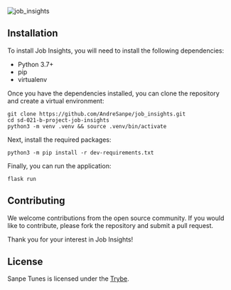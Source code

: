 ![job_insights](https://user-images.githubusercontent.com/59103410/216674922-2f7b4dcf-6873-4856-8768-e70dcecd8342.png)

## Installation

To install Job Insights, you will need to install the following dependencies:

* Python 3.7+
* pip
* virtualenv

Once you have the dependencies installed, you can clone the repository and create a virtual environment:

```
git clone https://github.com/AndreSanpe/job_insights.git
cd sd-021-b-project-job-insights
python3 -m venv .venv && source .venv/bin/activate

```

Next, install the required packages:

```
python3 -m pip install -r dev-requirements.txt
```

Finally, you can run the application:

```
flask run
```

## Contributing

We welcome contributions from the open source community. If you would like to contribute, please fork the repository and submit a pull request.

Thank you for your interest in Job Insights!


## License

Sanpe Tunes is licensed under the [Trybe](https://www.betrybe.com/).
